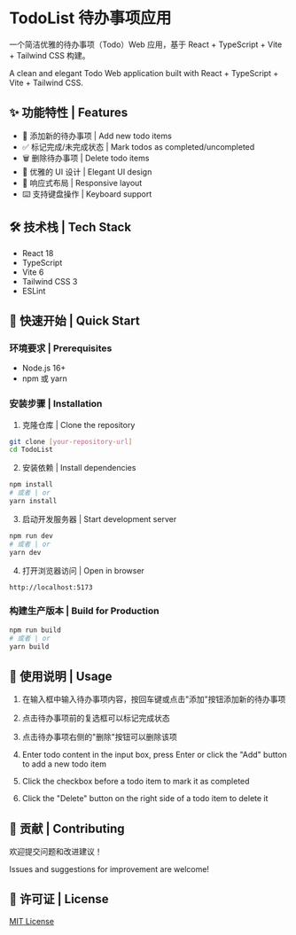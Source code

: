 # TodoList 待办事项应用

一个简洁优雅的待办事项（Todo）Web 应用，基于 React + TypeScript + Vite + Tailwind CSS 构建。

A clean and elegant Todo Web application built with React + TypeScript + Vite + Tailwind CSS.

## ✨ 功能特性 | Features

- 📝 添加新的待办事项 | Add new todo items
- ✅ 标记完成/未完成状态 | Mark todos as completed/uncompleted
- 🗑️ 删除待办事项 | Delete todo items
- 💅 优雅的 UI 设计 | Elegant UI design
- 📱 响应式布局 | Responsive layout
- ⌨️ 支持键盘操作 | Keyboard support

## 🛠️ 技术栈 | Tech Stack

- React 18
- TypeScript
- Vite 6
- Tailwind CSS 3
- ESLint

## 🚀 快速开始 | Quick Start

### 环境要求 | Prerequisites

- Node.js 16+
- npm 或 yarn

### 安装步骤 | Installation

1. 克隆仓库 | Clone the repository
```bash
git clone [your-repository-url]
cd TodoList
```

2. 安装依赖 | Install dependencies
```bash
npm install
# 或者 | or
yarn install
```

3. 启动开发服务器 | Start development server
```bash
npm run dev
# 或者 | or
yarn dev
```

4. 打开浏览器访问 | Open in browser
```
http://localhost:5173
```

### 构建生产版本 | Build for Production

```bash
npm run build
# 或者 | or
yarn build
```

## 📝 使用说明 | Usage

1. 在输入框中输入待办事项内容，按回车键或点击"添加"按钮添加新的待办事项
2. 点击待办事项前的复选框可以标记完成状态
3. 点击待办事项右侧的"删除"按钮可以删除该项

1. Enter todo content in the input box, press Enter or click the "Add" button to add a new todo item
2. Click the checkbox before a todo item to mark it as completed
3. Click the "Delete" button on the right side of a todo item to delete it

## 🤝 贡献 | Contributing

欢迎提交问题和改进建议！

Issues and suggestions for improvement are welcome!

## 📄 许可证 | License

[MIT License](LICENSE)
